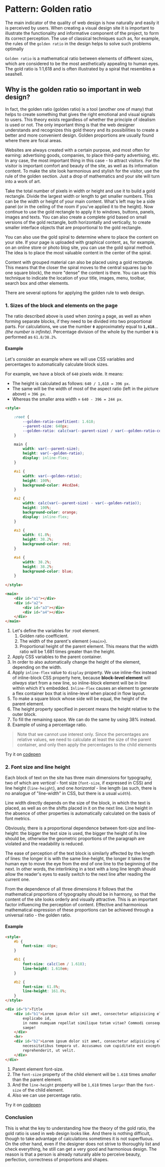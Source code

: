 # Pattern: Golden ratio

The main indicator of the quality of web design is how naturally and easily it is perceived by users. When creating a 
visual design site it is important to illustrate the functionality and informative component of the project, to form its
correct perception. The use of classical techniques such as, for example, the rules of the `golden ratio` in the design 
helps to solve such problems optimally

`Golden ratio` is a mathematical ratio between elements of different sizes, which are considered to be the most aesthetically
appealing to human eyes. The gold ratio is 1:1,618 and is often illustrated by a spiral that resembles a seashell.

## Why is the golden ratio so important in web design?
   
In fact, the golden ratio (golden ratio) is a tool (another one of many) that helps to create something that gives the 
right emotional and visual signals to users. This theory exists regardless of whether the principle of idealism is used or
not. The only important thing is that the web designer understands and recognizes this gold theory and its possibilities 
to create a better and more convenient design. Golden proportions are usually found where there are focal areas.
   
Websites are always created with a certain purpose, and most often for earning: advertising goods, companies, to place
third-party advertising, etc. In any case, the most important thing in this case - to attract visitors. For the visitor 
is important comfort and beauty of the site, as well as its information content. To make the site look harmonious and 
stylish for the visitor, use the rule of the golden section. Just a drop of mathematics and your site will turn into a 
work of art.

Take the total number of pixels in width or height and use it to build a gold rectangle. Divide the largest width or length 
to get smaller numbers. This can be the width or height of your main content. What's left may be a side panel (or in the 
ceiling of the room if you've applied it to the height). Now continue to use the gold rectangle to apply it to windows, 
buttons, panels, images and texts. You can also create a complete grid based on small versions of the gold rectangle, 
both horizontally and vertically, to create smaller interface objects that are proportional to the gold rectangle.

You can also use the gold spiral to determine where to place the content on your site. If your page is uploaded with 
graphical content, as, for example, on an online store or photo blog site, you can use the gold spiral method. The idea 
is to place the most valuable content in the center of the spiral.

Content with grouped material can also be placed using a gold rectangle. This means that the closer the spiral moves to 
the central squares (up to one square block), the more "dense" the content is there. You can use this technique to indicate 
the location of your title, images, menu, toolbar, search box and other elements.

There are several options for applying the golden rule to web design.

### 1. Sizes of the block and elements on the page

The ratio described above is used when zoning a page, as well as when forming separate blocks, if they need to be divided 
into two proportional parts. For calculations, we use the number `Φ` approximately equal to **`1,618`**_... (the number is infinite)_.
Percentage division of the whole by the number `Φ` is performed as `61.8/38.2%`.

#### Example
Let's consider an example where we will use CSS variables and percentages to automatically calculate block sizes.  
 
For example, we have a block of `640` pixels wide. It means:
 * The height is calculated as follows: `640 / 1,618 = 396 px`.
 * The same will be the width of most of the aspect ratio (left in the picture above) = `396 px`.
 * Whereas the smaller area width = `640 - 396 = 244 px`.
 
```html
<style>

    :root {                                                                           /*[1]*/
        --golden-ratio-coefitient: 1.618;                                             /*[1.1]*/
        --parent-size: 640px;                                                         /*[1.2]*/
        --golden-ratio: calc(var(--parent-size) / var(--golden-ratio-coefitient));    /*[1.3]*/
    }

    main {
        width: var(--parent-size);                                                    /*[2]*/
        height: var(--golden-ratio);                                                  /*[3]*/
        display: inline-flex;                                                         /*[4]*/
    }

    #a1 {
        width: var(--golden-ratio);                                                   /*[5]*/
        height: 100%;                                                                 /*[6]*/
        background-color: #4cd2e4;
    }

    #a2 {
        width: calc(var(--parent-size) - var(--golden-ratio));                        /*[7]*/
        height: 100%;                  
        background-color: orange;
        display: inline-flex;
    }

    #a3 {                                                                             /*[8]*/
        width: 61.8%;
        height: 38.2%;
        background-color: red;
    }

    #a4 {                                                                             /*[8]*/
        width: 38.2%;                      
        height: 38.2%;
        background-color: blue;
    }
    
</style>

<main>
    <div id="a1"></div>
    <div id="a2">
        <div id="a3"></div>
        <div id="a4"></div>
    </div>
</main>
``` 
1. Let's define the variables for :root element.
    1. Golden ratio coefficient.
    2. The width of the parent's element (`<main>`).
    3. Proportional height of the parent element. This means that the width ratio will be 1.681 times greater than the height.
2. Apply CSS variables to the parent container.
3. In order to also automatically change the height of the element, depending on the width.
4. Apply `inline-flex` value to `display` property. We use inline-flex instead of inline-block CSS property here, because
 **block-level element** will _always_ start from a new line, so inline-block element will be in line within which it's embedded.
  `Inline-flex` causes an element to generate a flex container box that is inline-level when placed in flow layout.
5. To make a square block whose side will be equal, the height of the parent element.
6. The height property specified in percent means the height relative to the outer block.
7. To fill the remaining space. We can do the same by using 38% instead.
8. Example of using a percentage ratio.
  
  >Note that we cannot use interest only. Since the percentages are relative values, we need to calculate at least 
  the size of the parent container, and only then apply the percentages to the child elements

Try it on [codepen](https://codepen.io/Halochkin/pen/oKBVNZ?editors=1000)
 
 ### 2. Font size and line height
 
Each block of text on the site has three main dimensions for typography, two of which are _vertical_ - font size 
(`font-size`, if expressed in CSS) and line height (`line-height`), and one _horizontal_ - line length (as such, 
there is no analogue of "line-width" in CSS, but there is a usual `width`).
 
Line width directly depends on the size of the block, in which the text is placed, as well as on the shifts placed in 
it on the next line. Line height in the absence of other properties is automatically calculated on the basis of font metrics.

Obviously, there is a proportional dependence between font-size and line-height: the bigger the text size is used, the 
bigger the height of its line should be, otherwise the geometric proportions of the paragraph are violated and the 
readability is reduced.
 
 The ease of perception of the text block is similarly affected by the length of lines: the longer it is with the same 
line-height, the longer it takes the human eye to move the eye from the end of one line to the beginning of the next. 
In other words, the interlinking in a text with a long line length should allow the reader's eyes to easily switch to 
the next line after reading the current one.
 
From the dependence of all three dimensions it follows that the mathematical proportions of typography should be in
harmony, so that the content of the site looks orderly and visually attractive. This is an important factor influencing 
the perception of content. Effective and harmonious mathematical expression of these proportions can be achieved through
a universal ratio - the golden ratio.
 
#### Example

```html
<style>
    #b {
        font-size: 40px;                                                       /*[1]*/
    }

    #b1 {
        font-size: calc(1em / 1.618);                                          /*[2]*/
        line-height: 1.618em;                                                  /*[3]*/
    }

    #b2 {
        font-size: 61.8%;                                                      /*[4]*/
        line-height: 161.8%;
    }
</style>

<div id="b">Title
    <div id="b1">Lorem ipsum dolor sit amet, consectetur adipisicing elit. Consequuntur dolorem eaque eum expedita
        explicabo id,
        in nemo numquam repellat similique totam vitae? Commodi consequatur doloribus expedita, laborum pariatur placeat
        saepe!
    </div>
    <hr>
    <div id="b2">Lorem ipsum dolor sit amet, consectetur adipisicing elit. Earum, pariatur, tenetur? A enim molestias
        necessitatibus tempora ut. Accusamus cum cupiditate est excepturi, obcaecati quae quod ratione, rem
        reprehenderit, ut velit.
    </div>
</div>
```
1. Parent element font-size.
2. The `font-size` property of the child element will be `1.618` times _smaller_ than the parent element.
3. And the `line-height` property will be `1,618` times `larger` than the `font-size` of the child element.
4. Also we can use percentage ratio.

Try it on [codepen](https://codepen.io/Halochkin/pen/NQjPXG?editors=1000)

 ### Conclusion
This is what the key to understanding how the theory of the gold ratio, the gold ratio is used in web design looks like.
And there is nothing difficult, though to take advantage of calculations sometimes it is not superfluous. On the other
hand, even if the designer does not strive to thoroughly list and check everything, he still can get a very good and 
harmonious design. The reason is that a person is already naturally able to perceive beauty, perfection, correctness 
of proportions and shapes.
 
 
 
